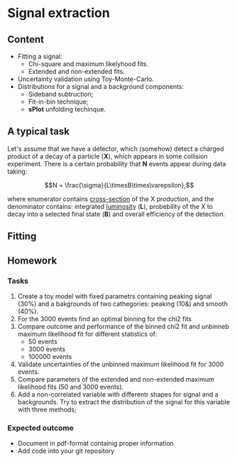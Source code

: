 # Signal extraction

## Content

  * Fitting a signal:
    - Chi-square and maximum likelyhood fits.
    - Extended and non-extended fits.
  * Uncertainty validation using Toy-Monte-Carlo.
  * Distributions for a signal and a background components:
    - Sideband subtruction;
    - Fit-in-bin technique;
    - __sPlot__ unfolding techinque.

## A typical task

Let's assume that we have a detector, which (somehow) detect a charged product of a decay of a particle (**X**),
which appears in some collision experiment. There is a certain probability that **N** events appear during
data taking:
```math
N = \frac{\sigma}{L\timesB\times\varepsilon},
```
where enumerator contains [cross-section](https://en.wikipedia.org/wiki/Cross_section_(physics)) 
of the X production, and the denominator contains: integrated 
[luminosity](https://en.wikipedia.org/wiki/Luminosity_(scattering_theory)) 
(**L**), probebility of the X to decay into a selected final state (**B**) and overall 
efficiency of the detection.


## Fitting

## Homework

### Tasks

  1. Create a toy model with fixed parametrs containing peaking signal (30%) and a bakgrounds of two cathegories: peaking (10&) and smooth (40%).
  2. For the 3000 events find an optimal binning for the chi2 fits
  3. Compare outcome and performance of the binned chi2 fit and unbinneb maximum likelihood fit for different statistics of:
      - 50 events
      - 3000 events
      - 100000 events
  4. Validate uncertainties of the unbinned maximum likelihood fit for 3000 events.
  5. Compare parameters of the extended and non-extended maximum likelihood fits (50 and 3000 events).
  6. Add a non-correlated variable with differentr shapes for signal and a backgrounds. 
   Try to extract the distribution of the signal for this variable with three methods;

### Expected outcome
  * Document in pdf-format containig proper information 
  * Add code into your git repository
